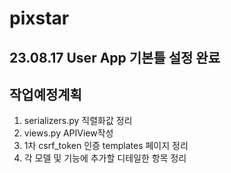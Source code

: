 # pixstar

## 23.08.17 User App 기본틀 설정 완료

## 작업예정계획
 1. serializers.py 직렬화값 정리
 2. views.py APIView작성
 3. 1차 csrf_token 인증 templates 페이지 정리
 4. 각 모델 및 기능에 추가할 디테일한 항목 정리